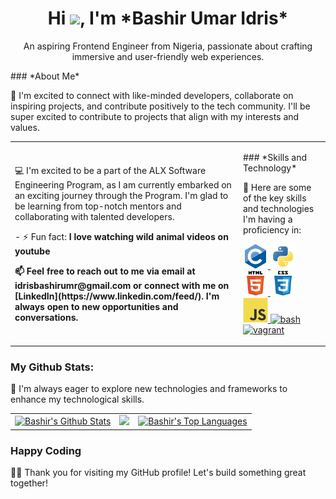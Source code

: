 <h1 align="center">Hi <img src="https://github.com/bash4umr/bash4umr/blob/main/wave.gif" width="30px">, I'm *Bashir Umar Idris*</h1>
<p align="center">An aspiring Frontend Engineer from Nigeria, passionate about crafting immersive and user-friendly web experiences.</p>

<table>
  <tr>
    ### *About Me*
    <td>
      <p>💻 I'm excited to be a part of the ALX Software Engineering Program, as I am currently embarked on an exciting journey through the Program. I'm glad to be learning from top-notch mentors and collaborating with talented developers.
</p
      <p>- ⚡ Fun fact: <b>I love watching wild animal videos on youtube</p>

<p>📫 Feel free to reach out to me via email at idrisbashirumr@gmail.com or connect with me on [LinkedIn](https://www.linkedin.com/feed/). I'm always open to new opportunities and conversations. </p>
    </td>
    <td>
      <p align="left">### *Skills and Technology* </p>
      <p align="left">🚀 Here are some of the key skills and technologies I'm having a proficiency in: </p>
      <p align="left"> 
      <a href="https://www.cprogramming.com/" target="_blank" rel="noreferrer"> <img src="https://raw.githubusercontent.com/devicons/devicon/master/icons/c/c-original.svg" alt="c" width="40" height="40"/> </a>
      <a href="https://www.python.org" target="_blank" rel="noreferrer"> <img src="https://raw.githubusercontent.com/devicons/devicon/master/icons/python/python-original.svg" alt="python" width="40" height="40"/> </a> 
      <a href="https://www.w3.org/html/" target="_blank" rel="noreferrer"> <img src="https://raw.githubusercontent.com/devicons/devicon/master/icons/html5/html5-original-wordmark.svg" alt="html5" width="40" height="40"/> </a> 
      <a href="https://www.w3schools.com/css/" target="_blank" rel="noreferrer"> <img src="https://raw.githubusercontent.com/devicons/devicon/master/icons/css3/css3-original-wordmark.svg" alt="css3" width="40" height="40"/> </a> 
      <a href="https://developer.mozilla.org/en-US/docs/Web/JavaScript" target="_blank" rel="noreferrer"> <img src="https://raw.githubusercontent.com/devicons/devicon/master/icons/javascript/javascript-original.svg" alt="javascript" width="40" height="40"/> </a> 
      <a href="https://www.gnu.org/software/bash/" target="_blank" rel="noreferrer"> <img src="https://www.vectorlogo.zone/logos/gnu_bash/gnu_bash-icon.svg" alt="bash" width="40" height="40"/> </a>  
      <a href="https://www.vagrantup.com/" target="_blank" rel="noreferrer"> <img src="https://www.vectorlogo.zone/logos/vagrantup/vagrantup-icon.svg" alt="vagrant" width="40" height="40"/> </a> 
      </p> 
    </td>
    
<p>🤝 I'm excited to connect with like-minded developers, collaborate on inspiring projects, and contribute positively to the tech community. I'll be super excited to contribute to projects that align with my interests and values.</p>
  </tr>
</table>

<p align="center"></p>

### My Github Stats:

<table>
  <tr>
    <td>
       <a href="https://github.com/bash4umr"><img alt="Bashir's Github Stats" src="https://github-readme-stats.vercel.app/api?username=bash4umr&show_icons=true&count_private=true&theme=react&hide_border=true&bg_color=1d2a3a" /></a>
    </td>
    <td>
       <a href="http://www.github.com/bash4umr"><img src="https://github-readme-streak-stats.herokuapp.com/?user=bash4umr&stroke=ffffff&background=1d2a3a&ring=5BCDEC&fire=5BCDEC&currStreakNum=ffffff&currStreakLabel=5BCDEC&sideNums=ffffff&sideLabels=ffffff&dates=ffffff&hide_border=true" /></a>
    </td>
    <td>
      <a href="https://github.com/bash4umr"><img alt="Bashir's Top Languages" src="https://github-readme-stats.vercel.app/api/top-langs/?username=bash4umr&langs_count=6&count_private=true&layout=compact&theme=react&hide_border=true&bg_color=1d2a3a"/></a>
    </td>
    
<p>🌟 I'm always eager to explore new technologies and frameworks to enhance my technological skills.</p>
  </tr>
</table>

### Happy Coding
  👨‍💻 Thank you for visiting my GitHub profile! Let's build something great together!
  
<!-- ![GitHub Activity Graph](https://activity-graph.herokuapp.com/graph?username=bash4umr&bg_color=1d2a3a&color=5BCDEC&line=5BCDEC&point=FFFFFF&hide_border=true)

<p align="right"> <img src="https://media.giphy.com/media/WUlplcMpOCEmTGBtBW/giphy.gif" width="30"><img src="https://komarev.com/ghpvc/?username=bash4umr&label=Profile%20views&color=0e75b6&style=flat" alt="bash4umr" /> </p> -->


<!-- ### *About Me*

🌟 I have always been captivated by the endless possibilities that web development offers. I find joy in crafting beautiful and interactive user interfaces that not only look impressive but also deliver a seamless user experience. I'm currently honing my skills in HTML, CSS, and JavaScript, and I'm fascinated by the endless possibilities they offer.
### *Skills & Technologies*

🚀 Here are some of the key skills and technologies that I have a proficiency in:

- ![HTML5](https://img.shields.io/badge/-HTML5-E34F26?style=flat&logo=html5&logoColor=white)
- ![CSS3](https://img.shields.io/badge/-CSS3-1572B6?style=flat&logo=css3&logoColor=white)
- ![JavaScript](https://img.shields.io/badge/-JavaScript-F7DF1E?style=flat&logo=javascript&logoColor=black)
- ![Shell](https://img.shields.io/badge/-Shell-4EAA25?style=flat&logo=gnu-bash&logoColor=white)
- ![React](https://img.shields.io/badge/-React-61DAFB?style=flat&logo=react&logoColor=black)
- ![Bootstrap](https://img.shields.io/badge/-Bootstrap-7952B3?style=flat&logo=bootstrap&logoColor=white)
- ![Git](https://img.shields.io/badge/-Git-F05032?style=flat&logo=git&logoColor=white)
- ![C](https://img.shields.io/badge/-C-A8B9CC?style=flat&logo=c&logoColor=white)
- ![Python](https://img.shields.io/badge/-Python-3776AB?style=flat&logo=python&logoColor=white)
- ![TypeScript](https://img.shields.io/badge/-TypeScript-3178C6?style=flat&logo=typescript&logoColor=white)

🌟 I'm always eager to explore new technologies and frameworks to enhance my technological skills.
-->

<!--### *Projects*

🚀 Check out some of my projects where I applied these skills:
- [My Portfolio Website](https://) - Built with HTML, CSS, and JavaScript showcasing my projects.
- [E-commerce Store](https://github.com/) - Developed using React and Redux for state management.
- [Weather App](https://github.com/) - A weather application created with React and styled with Bootstrap.
- [C Programming Examples](https://github.com/) - Repository with various C programming examples.
- [Python Data Analysis](https://github.com/) - Project utilizing Python for data analysis and visualization.
- [TypeScript Project](https://github.com/) - TypeScript project demonstrating type-safe development.
- [Shell Scripts](https://github.com/) - Collection of useful shell scripts for automation.
-->
<!--

<!--| <img align="center" src="https://github-readme-stats.vercel.app/api?username=bash4umr&show_icons=true&include_all_commits=true&hide_border=true&count_private=true&show_icons=true" alt="Bashir's GitHub stats" /> |-->
<!--
<img align="center" src="https://github-readme-stats.vercel.app/api/top-langs/?username=bash4umr&langs_count=8&layout=compact&hide_border=true" alt="Bashir's GitHub stats"/>
-->
